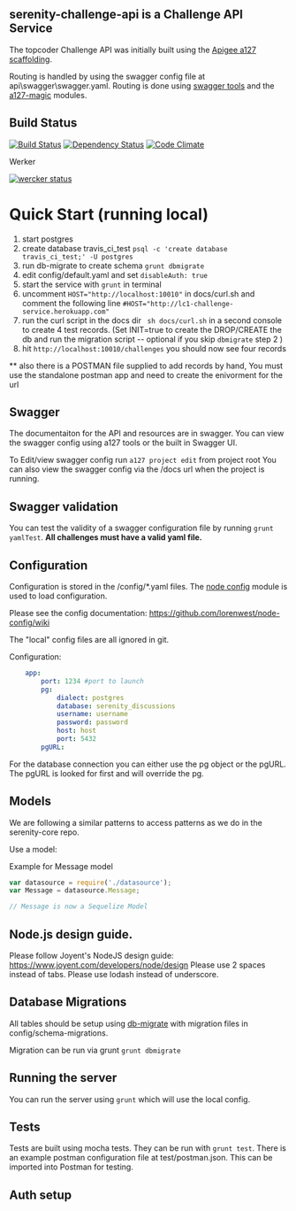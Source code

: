 ## serenity-challenge-api is a Challenge API Service

The topcoder Challenge API was initially built using the [Apigee a127 scaffolding](https://github.com/apigee-127/a127-documentation/wiki).

Routing is handled by using the swagger config file at api\swagger\swagger.yaml.
Routing is done using [swagger tools](https://github.com/apigee-127/swagger-tools) and the [a127-magic](https://github.com/apigee-127/magic) modules.

## Build Status

[![Build Status](https://travis-ci.org/appirio-tech/lc1-challenge-service.svg?branch=dev)](https://travis-ci.org/appirio-tech/lc1-challenge-service) [![Dependency Status](https://gemnasium.com/appirio-tech/lc1-challenge-service.svg)](https://gemnasium.com/appirio-tech/lc1-challenge-service) [![Code Climate](https://codeclimate.com/github/appirio-tech/lc1-challenge-service/badges/gpa.svg)](https://codeclimate.com/github/appirio-tech/lc1-challenge-service)

Werker

[![wercker status](https://app.wercker.com/status/e9f58b8a92af1c7811dfa7abe2dece27/m "wercker status")](https://app.wercker.com/project/bykey/e9f58b8a92af1c7811dfa7abe2dece27)

# Quick Start (running local)
1. start postgres
2. create database travis_ci_test `psql -c 'create database  travis_ci_test;' -U postgres`
3. run db-migrate to create schema `grunt dbmigrate`
4. edit config/default.yaml and set `disableAuth: true`
5. start the service with `grunt` in terminal
6. uncomment `HOST="http://localhost:10010"` in docs/curl.sh and comment the following line `#HOST="http://lc1-challenge-service.herokuapp.com"`
7. run the curl script in the docs dir ` sh docs/curl.sh` in a second console to create 4 test records.  (Set INIT=true to create the DROP/CREATE the db and run the migration script -- optional if you skip `dbmigrate` step 2 )
8. hit `http://localhost:10010/challenges`  you should now see four records

** also there is a POSTMAN file supplied to add records by hand,   You must use the standalone postman app and need to create the enivorment for the url

## Swagger

The documentaiton for the API and resources are in swagger.  You can view the swagger config using a127 tools or the built in Swagger UI.

To Edit/view swagger config run ```a127 project edit``` from project root
You can also view the swagger config via the /docs url when the project is running.


## Swagger validation

You can test the validity of a swagger configuration file by running ```grunt yamlTest```.  **All challenges must have a valid yaml file.**


## Configuration

Configuration is stored in the /config/*.yaml files.  The [node config](https://github.com/lorenwest/node-config) module is used to load configuration.

Please see the config documentation:  https://github.com/lorenwest/node-config/wiki

The "local" config files are all ignored in git.

Configuration:

```yaml
    app:
        port: 1234 #port to launch
        pg:
            dialect: postgres
            database: serenity_discussions
            username: username
            password: password
            host: host
            port: 5432
        pgURL:
```

For the database connection you can either use the pg object or the pgURL.  The pgURL is looked for first and will override the pg.

## Models

We are following a similar patterns to access patterns as we do in the serenity-core repo.

Use a model:

Example for Message model

```javascript
var datasource = require('./datasource');
var Message = datasource.Message;

// Message is now a Sequelize Model
```

## Node.js design guide.

Please follow Joyent's NodeJS design guide:  https://www.joyent.com/developers/node/design
Please use 2 spaces instead of tabs.
Please use lodash instead of underscore.

## Database Migrations

All tables should be setup using [db-migrate](https://github.com/kunklejr/node-db-migrate) with migration files in config/schema-migrations.

Migration can be run via grunt ```grunt dbmigrate```

## Running the server

You can run the server using ```grunt``` which will use the local config.

## Tests

Tests are built using mocha tests.   They can be run with ```grunt test```.
There is an example postman configuration file at test/postman.json.  This can be imported into Postman for testing.

## Auth setup

